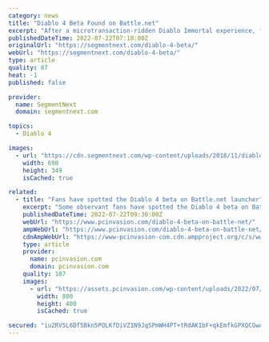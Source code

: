 ```yaml
---
category: news
title: "Diablo 4 Beta Found on Battle.net"
excerpt: "After a microtransaction-ridden Diablo Immortal experience, fans have turned their eyes on Blizzard Entertainment's upcoming Diablo 4. Although Diablo 4's ..."
publishedDateTime: 2022-07-22T07:10:00Z
originalUrl: "https://segmentnext.com/diablo-4-beta/"
webUrl: "https://segmentnext.com/diablo-4-beta/"
type: article
quality: 87
heat: -1
published: false

provider:
  name: SegmentNext
  domain: segmentnext.com

topics:
  - Diablo 4

images:
  - url: "https://cdn.segmentnext.com/wp-content/uploads/2018/11/diablo-immortal-e1541414247407.jpg"
    width: 698
    height: 349
    isCached: true

related:
  - title: "Fans have spotted the Diablo 4 beta on Battle.net launcher"
    excerpt: "Some observant fans have spotted the Diablo 4 beta on Battle.net. Although the beta isn’t visible on Blizzard’s launcher, the same cannot be said of Diablo 4‘s presence in the configuration files."
    publishedDateTime: 2022-07-22T09:30:00Z
    webUrl: "https://www.pcinvasion.com/diablo-4-beta-on-battle-net/"
    ampWebUrl: "https://www.pcinvasion.com/diablo-4-beta-on-battle-net/amp/"
    cdnAmpWebUrl: "https://www-pcinvasion-com.cdn.ampproject.org/c/s/www.pcinvasion.com/diablo-4-beta-on-battle-net/amp/"
    type: article
    provider:
      name: pcinvasion.com
      domain: pcinvasion.com
    quality: 107
    images:
      - url: "https://assets.pcinvasion.com/wp-content/uploads/2022/07/diablo-4-beta-spotted-on-battle-net-config-files.jpg"
        width: 800
        height: 400
        isCached: true

secured: "iu2RV5L6Df5Bkn5POLKfDiVZ1N9JqSPmWH4PT+tRdAK1bF+qkEmfkGPXQCGwADN82LiAcVg9ny/GO66/QfmwrldULdHq4P0/+nI5jGwRa+EykfBANSTLE0ru83Yeih8d1Mw3SRdof7uZCbagDoP4uhsLvAg/iSCowEI1SNQo0870htCPx6Aj4k+NNrKOVqgjoH8AzzxVgilc7Q4UTVUKMf9SjEK3LEYU4cnrIiC1FZzL9jcOYo/6MSfAIaPrqse4mv4ARy99Dfp/gVuuzaZDYEVzQGFCeA+q3tqbxgXn+/LPaTYCDypAdxx5BvNtOXLATQ3Ht8waBlU+qZW+DDw93ABIkzCTSFSwIkloX1YmP2w=;zCYySi7NhDo1QDzkJK/QMw=="
---
```


